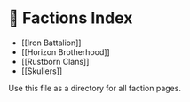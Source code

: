 # 🧭 Factions Index

- [[Iron Battalion]]
- [[Horizon Brotherhood]]
- [[Rustborn Clans]]
- [[Skullers]]

Use this file as a directory for all faction pages.